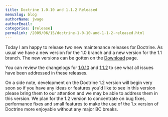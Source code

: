 ```yaml
---
title: Doctrine 1.0.10 and 1.1.2 Released
menuSlug: blog
authorName: jwage 
authorEmail: 
categories: [release]
permalink: /2009/06/15/doctrine-1-0-10-and-1-1-2-released.html
---
```

Today I am happy to release two new maintenance releases for Doctrine.
As usual we have a new version for the 1.0 branch and a new version for
the 1.1 branch. The new versions can be gotten on the
[Download](http://www.doctrine-project.org/download) page.

You can review the changelogs for
[1.0.10](http://www.doctrine-project.org/change_log/1_0_10) and
[1.1.2](http://www.doctrine-project.org/change_log/1_1_2) to see what
all issues have been addressed in these releases.

On a side note, development on the Doctrine 1.2 version will begin very
soon so if you have any ideas or features you'd like to see in this
version please bring them to our attention and we may be able to address
them in this version. We plan for the 1.2 version to concentrate on bug
fixes, performance fixes and small features to make the use of the 1.x
version of Doctrine more enjoyable without any major BC breaks.
